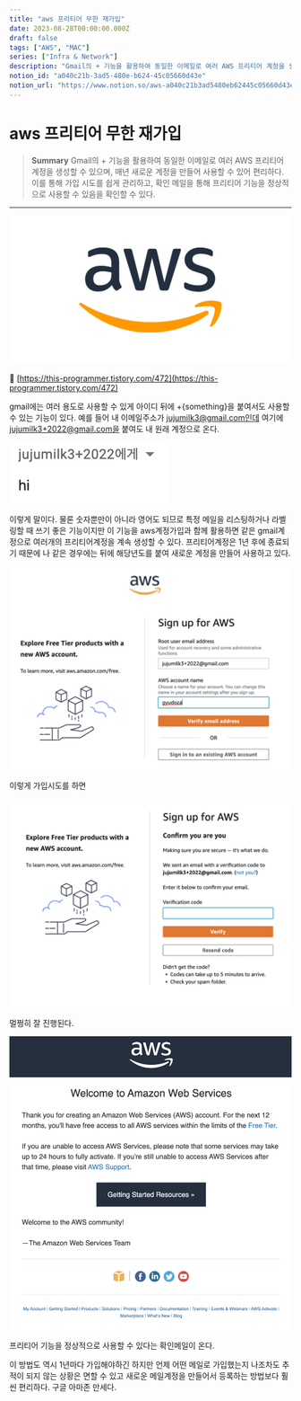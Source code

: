 ```yaml
---
title: "aws 프리티어 무한 재가입"
date: 2023-08-28T00:00:00.000Z
draft: false
tags: ["AWS", "MAC"]
series: ["Infra & Network"]
description: "Gmail의 + 기능을 활용하여 동일한 이메일로 여러 AWS 프리티어 계정을 생성할 수 있으며, 매년 새로운 계정을 만들어 사용할 수 있어 편리하다. 이를 통해 가입 시도를 쉽게 관리하고, 확인 메일을 통해 프리티어 기능을 정상적으로 사용할 수 있음을 확인할 수 있다."
notion_id: "a040c21b-3ad5-480e-b624-45c05660d43e"
notion_url: "https://www.notion.so/aws-a040c21b3ad5480eb62445c05660d43e"
---
```


# aws 프리티어 무한 재가입

> **Summary**
> Gmail의 + 기능을 활용하여 동일한 이메일로 여러 AWS 프리티어 계정을 생성할 수 있으며, 매년 새로운 계정을 만들어 사용할 수 있어 편리하다. 이를 통해 가입 시도를 쉽게 관리하고, 확인 메일을 통해 프리티어 기능을 정상적으로 사용할 수 있음을 확인할 수 있다.

---

![Image](image_6f15dba302a6.png)


🔗 [https://this-programmer.tistory.com/472](https://this-programmer.tistory.com/472)

gmail에는 여러 용도로 사용할 수 있게 아이디 뒤에 +{something}을 붙여서도 사용할 수 있는 기능이 있다. 예를 들어 내 이메일주소가 jujumilk3@gmail.com인데 여기에 jujumilk3+2022@gmail.com을 붙여도 내 원래 계정으로 온다.

![Image](image_934b0d4206de.png)

이렇게 말이다. 물론 숫자뿐만이 아니라 영어도 되므로 특정 메일을 리스팅하거나 라벨링할 때 쓰기 좋은 기능이지만 이 기능을 aws계정가입과 함께 활용하면 같은 gmail계정으로 여러개의 프리티어계정을 계속 생성할 수 있다. 프리티어계정은 1년 후에 종료되기 때문에 나 같은 경우에는 뒤에 해당년도를 붙여 새로운 계정을 만들어 사용하고 있다.

![Image](image_fa53a0850cbd.png)

이렇게 가입시도를 하면

![Image](image_3efa480b33b5.png)

멀쩡히 잘 진행된다.

![Image](image_ba9ee654cd3a.png)

프리티어 기능을 정상적으로 사용할 수 있다는 확인메일이 온다.

이 방법도 역시 1년마다 가입해야하긴 하지만 언제 어떤 메일로 가입했는지 나조차도 추적이 되지 않는 상황은 면할 수 있고 새로운 메일계정을 만들어서 등록하는 방법보다 훨씬 편리하다. 구글 아마존 만세다.

